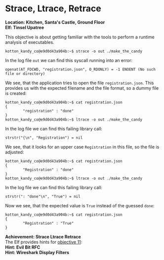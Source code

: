 # Strace, Ltrace, Retrace
**Location: Kitchen, Santa's Castle, Ground Floor**  
**Elf: Tinsel Upatree**

This objective is about getting familiar with the tools to perform a runtime analysis of executables.
```
kotton_kandy_co@e9d0d43a904b:~$ strace -o out ./make_the_candy
```
In the log file `out` we can find this syscall running into an error:
```
openat(AT_FDCWD, "registration.json", O_RDONLY) = -1 ENOENT (No such file or directory)
```
We see, that the application tries to open the file `registration.json`. This provides us with the expected filename and the file format, so a dummy file is created:
```
kotton_kandy_co@e9d0d43a904b:~$ cat registration.json
{
        "registration" : "done"
}
kotton_kandy_co@e9d0d43a904b:~$ ltrace -o out ./make_the_candy
```
In the log file we can find this failing library call:
```
strstr("{\n", "Registration") = nil
```
We see, that it looks for an upper case `Registration` in this file, so the file is adjusted:
```
kotton_kandy_co@e9d0d43a904b:~$ cat registration.json
{
        "Registration" : "done"
}
kotton_kandy_co@e9d0d43a904b:~$ ltrace -o out ./make_the_candy
```
In the log file we can find this failing library call:
```
strstr(": "done"\n", "True") = nil
```
Now we see, that the expected value is `True` instead of the guessed `done`:
```
kotton_kandy_co@e9d0d43a904b:~$ cat registration.json
{
        "Registration" : "True"
}
```

**Achievement: Strace Ltrace Retrace**  
The Elf provides hints for [objective 11](https://github.com/joergschwarzwaelder/hhc2021/tree/master/Objective-11):  
**Hint: Evil Bit RFC**  
**Hint: Wireshark Display Filters**
